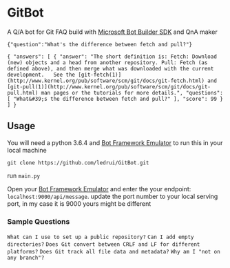 # GitBot
A Q/A bot for Git FAQ build with [Microsoft Bot Builder SDK]("https://github.com/Microsoft/botbuilder-python/wiki") and QnA maker 

`{"question":"What's the difference between fetch and pull?"}`

`{
    "answers": [
        {
            "answer": "The short definition is: Fetch: Download (new) objects and a head from another repository. Pull: Fetch (as defined above), and then merge what was downloaded with the current development.   See the [git-fetch(1)](http://www.kernel.org/pub/software/scm/git/docs/git-fetch.html) and [git-pull(1)](http://www.kernel.org/pub/software/scm/git/docs/git-pull.html) man pages or the tutorials for more details.",
            "questions": [
                "What&#39;s the difference between fetch and pull?"
            ],
            "score": 99
        }
    ]
}`


## Usage
You will need a python 3.6.4 and [Bot Framework Emulator](https://github.com/Microsoft/BotFramework-Emulator) to run this in your local machine

`git clone https://github.com/ledrui/GitBot.git`

run `main.py`

Open your [Bot Framework Emulator](https://github.com/Microsoft/BotFramework-Emulator) and enter the your endpoint:
`localhost:9000/api/message`. update the port number to your local serving port, in my case it is 9000 yours might be different

### Sample Questions
`What can I use to set up a public repository?`
`Can I add empty directories?`
`Does Git convert between CRLF and LF for different platforms?`
`Does Git track all file data and metadata?`
`Why am I "not on any branch"?`
